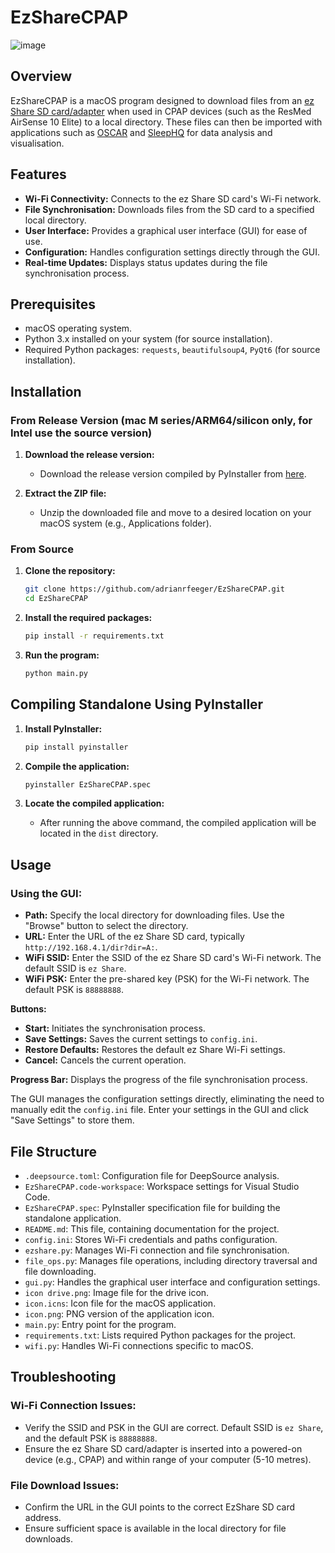 # EzShareCPAP
![image](https://github.com/adrianRfeeger/EzShareCPAP/assets/139186297/d08d195a-b5f6-4d61-9d08-ef64ec96f4d0)

## Overview

EzShareCPAP is a macOS program designed to download files from an [ez Share SD card/adapter](https://www.youtube.com/watch?v=ANz8pNDHAPo) when used in CPAP devices (such as the ResMed AirSense 10 Elite) to a local directory. These files can then be imported with applications such as [OSCAR](https://www.sleepfiles.com/OSCAR/) and [SleepHQ](https://home.sleephq.com/) for data analysis and visualisation.

## Features

- **Wi-Fi Connectivity:** Connects to the ez Share SD card's Wi-Fi network.
- **File Synchronisation:** Downloads files from the SD card to a specified local directory.
- **User Interface:** Provides a graphical user interface (GUI) for ease of use.
- **Configuration:** Handles configuration settings directly through the GUI.
- **Real-time Updates:** Displays status updates during the file synchronisation process.

## Prerequisites

- macOS operating system.
- Python 3.x installed on your system (for source installation).
- Required Python packages: `requests`, `beautifulsoup4`, `PyQt6` (for source installation).

## Installation

### From Release Version (mac M series/ARM64/silicon only, for Intel use the source version)

1. **Download the release version:**

   - Download the release version compiled by PyInstaller from [here](https://github.com/adrianrfeeger/EzShareCPAP/releases).

2. **Extract the ZIP file:**

   - Unzip the downloaded file and move to a desired location on your macOS system (e.g., Applications folder).

### From Source

1. **Clone the repository:**

   ```bash
   git clone https://github.com/adrianrfeeger/EzShareCPAP.git
   cd EzShareCPAP
   ```

2. **Install the required packages:**

   ```bash
   pip install -r requirements.txt
   ```

3. **Run the program:**

   ```bash
   python main.py
   ```

## Compiling Standalone Using PyInstaller

1. **Install PyInstaller:**

   ```bash
   pip install pyinstaller
   ```

2. **Compile the application:**

   ```bash
   pyinstaller EzShareCPAP.spec
   ```

3. **Locate the compiled application:**

   - After running the above command, the compiled application will be located in the `dist` directory.

## Usage

### Using the GUI:

- **Path:** Specify the local directory for downloading files. Use the "Browse" button to select the directory.
- **URL:** Enter the URL of the ez Share SD card, typically `http://192.168.4.1/dir?dir=A:`.
- **WiFi SSID:** Enter the SSID of the ez Share SD card's Wi-Fi network. The default SSID is `ez Share`.
- **WiFi PSK:** Enter the pre-shared key (PSK) for the Wi-Fi network. The default PSK is `88888888`.

**Buttons:**
- **Start:** Initiates the synchronisation process.
- **Save Settings:** Saves the current settings to `config.ini`.
- **Restore Defaults:** Restores the default ez Share Wi-Fi settings.
- **Cancel:** Cancels the current operation.

**Progress Bar:** Displays the progress of the file synchronisation process.

The GUI manages the configuration settings directly, eliminating the need to manually edit the `config.ini` file. Enter your settings in the GUI and click "Save Settings" to store them.

## File Structure

- `.deepsource.toml`: Configuration file for DeepSource analysis.
- `EzShareCPAP.code-workspace`: Workspace settings for Visual Studio Code.
- `EzShareCPAP.spec`: PyInstaller specification file for building the standalone application.
- `README.md`: This file, containing documentation for the project.
- `config.ini`: Stores Wi-Fi credentials and paths configuration.
- `ezshare.py`: Manages Wi-Fi connection and file synchronisation.
- `file_ops.py`: Manages file operations, including directory traversal and file downloading.
- `gui.py`: Handles the graphical user interface and configuration settings.
- `icon drive.png`: Image file for the drive icon.
- `icon.icns`: Icon file for the macOS application.
- `icon.png`: PNG version of the application icon.
- `main.py`: Entry point for the program.
- `requirements.txt`: Lists required Python packages for the project.
- `wifi.py`: Handles Wi-Fi connections specific to macOS.

## Troubleshooting

### Wi-Fi Connection Issues:

- Verify the SSID and PSK in the GUI are correct. Default SSID is `ez Share`, and the default PSK is `88888888`.
- Ensure the ez Share SD card/adapter is inserted into a powered-on device (e.g., CPAP) and within range of your computer (5-10 metres).

### File Download Issues:

- Confirm the URL in the GUI points to the correct EzShare SD card address.
- Ensure sufficient space is available in the local directory for file downloads.
